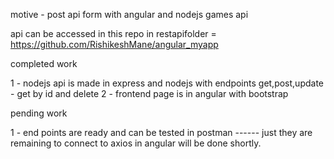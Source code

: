motive - post api form with angular and nodejs games api 

api can be accessed in this repo in restapifolder =  https://github.com/RishikeshMane/angular_myapp

completed work 

1 - nodejs api is made in express and nodejs with endpoints get,post,update - get by id and delete 
2 - frontend page is in angular with bootstrap 


pending work 

1 - end points are ready and can be tested in postman ------ just they are remaining to connect to axios in angular will be done shortly.
